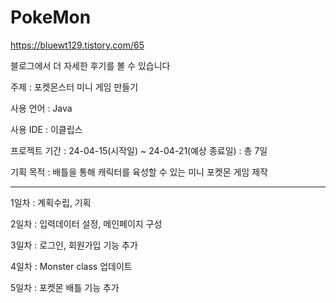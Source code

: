 # PokeMon

https://bluewt129.tistory.com/65

블로그에서 더 자세한 후기를 볼 수 있습니다

주제 : 포켓몬스터 미니 게임 만들기

사용 언어 : Java

사용 IDE : 이클립스

프로젝트 기간 : 24-04-15(시작일) ~ 24-04-21(예상 종료일) : 총 7일

기획 목적 : 배틀을 통해 캐릭터를 육성할 수 있는 미니 포켓몬 게임 제작

**********************************************************

1일차 : 계획수립, 기획

2일차 : 입력데이터 설정, 메인페이지 구성

3일차 : 로그인, 회원가입 기능 추가

4일차 : Monster class 업데이트

5일차 : 포켓몬 배틀 기능 추가

